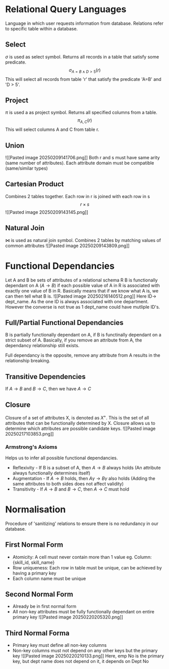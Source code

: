 # Relational Query Languages
Language in which user requests information from database. Relations refer to specific table within a database. 

## Select
$\sigma$ is used as select symbol. Returns all records in a table that satisfy some predicate. $$\sigma_{A=B\land D\gt5}(r)$$ This will select all records from table 'r' that satisfy the predicate 'A=B' and 'D > 5'.

## Project
$\pi$ is used a as project symbol. Returns all specified columns from a table. $$\pi_{A,C}(r)$$
This will select columns A and C from table r. 

## Union
![[Pasted image 20250209141706.png]]
Both r and s must have same arity (same number of attributes). Each attribute domain must be compatible (same/similar types)
## Cartesian Product
Combines 2 tables together. Each row in r is joined with each row in s $$r\times s$$![[Pasted image 20250209143145.png]]
## Natural Join
$\bowtie$ is used as natural join symbol. Combines 2 tables by matching values of common attributes
![[Pasted image 20250209143809.png]]
# Functional Dependancies
Let A and B be sets of attributes of a relational schema R
B is functionally dependant on A ($A\to B$) if each possible value of A in R is associated with exactly one value of B in R. 
Basically means that if we know what A is, we can then tell what B is.
![[Pasted image 20250216140512.png]]
Here ID$\to$ dept_name. As the one ID is always associated with one department. However the converse is not true as 1 dept_name could have mutliple ID's.
## Full/Partial Functional Dependancies
B is partially functionally dependant on A, if B is functinally dependant on a strict subset of A. Basically, if you remove an attribute from A, the dependancy relationship still exists. 

Full dependancy is the opposite, remove any attribute from A results in the relationship breaking.
## Transitive Dependencies
If $A\to B$ and $B\to C$, then we have $A\to C$ 
## Closure
Closure of a set of attributes X, is denoted as $X^+$. This is the set of all attributes that can be functionally determined by X. Closure allows us to determine which attributes are possible candidate keys.
![[Pasted image 20250217103853.png]]
### Armstrong's Axioms
Helps us to infer all possible functional dependancies.
* Reflexivity - If B is a subset of A, then $A\to B$ always holds (An attribute always functionally determines itself)
* Augmentation - If $A\to B$ holds, then $A\gamma \to B\gamma$ also holds (Adding the same attributes to both sides does not affect validity)
* Transitivity - If $A\to B$ and $B\to C$, then $A\to C$ must hold
# Normalisation
Procedure of 'sanitizing'  relations to ensure there is no redundancy in our database.
## First Normal Form
* Atomicity: A cell must never contain more than 1 value eg. Column: {skill_id, skill_name}
* Row uniqueness: Each row in table must be unique, can be achieved by having a primary key
* Each column name must be unique
## Second Normal Form
* Already be in first normal form
* All non-key attributes must be fully functionally dependant on entire primary key
![[Pasted image 20250220205320.png]]
## Third Normal Forma
* Primary key must define all non-key columns
* Non-key columns must not depend on any other keys but the primary key
![[Pasted image 20250220210133.png]]
Here, emp No is the primary key, but dept name does not depend on it, it depends on Dept No



